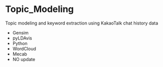 # Topic_Modeling
 Topic modeling and keyword extraction using KakaoTalk chat history data



- Gensim
- pyLDAvis
- Python
- WordCloud
- Mecab
- NO update
